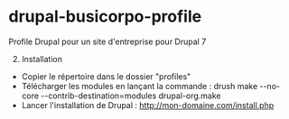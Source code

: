 drupal-busicorpo-profile
========================

Profile Drupal pour un site d'entreprise pour Drupal 7

2. Installation
* Copier le répertoire dans le dossier "profiles" 
* Télécharger les modules en lançant la commande : drush make --no-core --contrib-destination=modules drupal-org.make
* Lancer l'installation de Drupal : http://mon-domaine.com/install.php
